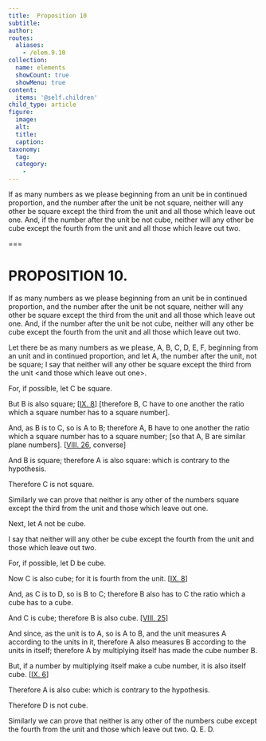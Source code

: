```yaml
---
title:  Proposition 10
subtitle: 
author:
routes:
  aliases:
    - /elem.9.10
collection:
  name: elements
  showCount: true
  showMenu: true
content:
  items: '@self.children'
child_type: article
figure:
  image:
  alt:
  title:
  caption:
taxonomy:
  tag:
  category:
    - 
---
```


<p>
       <hi rend="ital">If as many numbers as we please beginning from an unit be in continued proportion, and the number after the unit be not square, neither will any other be square except the third from the unit and all those which leave out one. And, if the number after the unit be not cube, neither will any other be cube except the fourth from the unit and all those which leave out two.</hi>
      </p>

===

<h1>PROPOSITION 10.</h1>
<p>
       <span class="ital">If as many numbers as we please beginning from an unit be in continued proportion, and the number after the unit be not square, neither will any other be square except the third from the unit and all those which leave out one. And, if the number after the unit be not cube, neither will any other be cube except the fourth from the unit and all those which leave out two.</span>
      </p>

<p>Let there be as many numbers as we please, <span class="ital">A</span>, <span class="ital">B</span>, <span class="ital">C</span>, <span class="ital">D</span>, <span class="ital">E</span>, <span class="ital">F</span>, beginning from an unit and in continued proportion, and let <span class="ital">A</span>, the number after the unit, not be square; <pb n="394"/>I say that neither will any other be square except the third from the unit &lt;and those which leave out one&gt;. 
      </p>

<p>For, if possible, let <span class="ital">C</span> be square. </p>

<p>But <span class="ital">B</span> is also square; [<a href="/elem.9.8">IX. 8</a>] [therefore <span class="ital">B</span>, <span class="ital">C</span> have to one another the ratio which a square number has to a square number]. </p>

<p>And, as <span class="ital">B</span> is to <span class="ital">C</span>, so is <span class="ital">A</span> to <span class="ital">B</span>; therefore <span class="ital">A</span>, <span class="ital">B</span> have to one another the ratio which a square number has to a square number; [so that <span class="ital">A</span>, <span class="ital">B</span> are similar plane numbers]. [<a href="/elem.8.26">VIII. 26</a>, converse] </p>

<p>And <span class="ital">B</span> is square; therefore <span class="ital">A</span> is also square: which is contrary to the hypothesis. </p>

<p>Therefore <span class="ital">C</span> is not square. </p>

<p>Similarly we can prove that neither is any other of the numbers square except the third from the unit and those which leave out one. </p>

<p>Next, let <span class="ital">A</span> not be cube. </p>

<p>I say that neither will any other be cube except the fourth from the unit and those which leave out two. </p>

<p>For, if possible, let <span class="ital">D</span> be cube. </p>

<p>Now <span class="ital">C</span> is also cube; for it is fourth from the unit. [<a href="/elem.9.8">IX. 8</a>] </p>

<p>And, as <span class="ital">C</span> is to <span class="ital">D</span>, so is <span class="ital">B</span> to <span class="ital">C</span>; therefore <span class="ital">B</span> also has to <span class="ital">C</span> the ratio which a cube has to a cube. </p>

<p>And <span class="ital">C</span> is cube; therefore <span class="ital">B</span> is also cube. [<a href="/elem.8.25">VIII. 25</a>] </p>

<p>And since, as the unit is to <span class="ital">A</span>, so is <span class="ital">A</span> to <span class="ital">B</span>, and the unit measures <span class="ital">A</span> according to the units in it, therefore <span class="ital">A</span> also measures <span class="ital">B</span> according to the units in itself; therefore <span class="ital">A</span> by multiplying itself has made the cube number <span class="ital">B</span>. </p>

<p>But, if a number by multiplying itself make a cube number, it is also itself cube. [<a href="/elem.9.6">IX. 6</a>] </p>

<p>Therefore <span class="ital">A</span> is also cube: which is contrary to the hypothesis. </p>

<p>Therefore <span class="ital">D</span> is not cube. <pb n="395"/></p>

<p>Similarly we can prove that neither is any other of the numbers cube except the fourth from the unit and those which leave out two. Q. E. D.</p>
